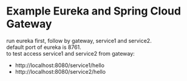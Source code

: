 # Example Eureka and Spring Cloud Gateway

run eureka first, follow by gateway, service1 and service2.<br/>
default port of eureka is 8761.<br/>
to test access service1 and service2 from gateway: 
- http://localhost:8080/service1/hello
- http://localhost:8080/service2/hello